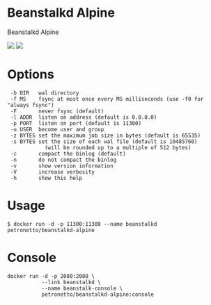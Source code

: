 # Beanstalkd Alpine
Beanstalkd Alpine

[![](https://images.microbadger.com/badges/image/petronetto/beanstalkd-alpine:latest.svg)](https://microbadger.com/images/petronetto/beanstalkd-alpine:latest "Get your own image badge on microbadger.com")
[![](https://images.microbadger.com/badges/version/petronetto/beanstalkd-alpine:latest.svg)](https://microbadger.com/images/petronetto/beanstalkd-alpine:latest "Get your own version badge on microbadger.com")

# Options
```
 -b DIR   wal directory
 -f MS    fsync at most once every MS milliseconds (use -f0 for "always fsync")
 -F       never fsync (default)
 -l ADDR  listen on address (default is 0.0.0.0)
 -p PORT  listen on port (default is 11300)
 -u USER  become user and group
 -z BYTES set the maximum job size in bytes (default is 65535)
 -s BYTES set the size of each wal file (default is 10485760)
            (will be rounded up to a multiple of 512 bytes)
 -c       compact the binlog (default)
 -n       do not compact the binlog
 -v       show version information
 -V       increase verbosity
 -h       show this help
```

# Usage
```
$ docker run -d -p 11300:11300 --name beanstalkd petronetto/beanstalkd-alpine 
```

# Console
```
docker run -d -p 2080:2080 \
           --link beanstalkd \
           --name beanstalk-console \
           petronetto/beanstalkd-alpine:console
```